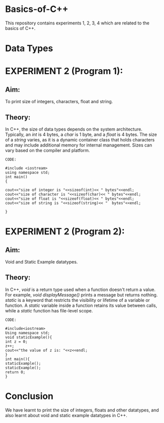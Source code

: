 # Basics-of-C++
This repository contains experiments 1, 2, 3, 4 which are related to the basics of C++.

# Data Types
# EXPERIMENT 2 (Program 1):
## Aim: 
To print size of integers, characters, float and string.
## Theory: 
In C++, the size of data types depends on the system architecture. Typically, an *int* is 4 bytes, a *char* is 1 byte, and a *float* is 4 bytes. The size of a *string* varies, as it is a dynamic container class that holds characters and may include additional memory for internal management. Sizes can vary based on the compiler and platform.

~~~
CODE:

#include <iostream>
using namespace std;
int main()
{ 
 
cout<<"size of integer is "<<sizeof(int)<< " bytes"<<endl;
cout<<"size of character is "<<sizeof(char)<< " bytes"<<endl;
cout<<"size of float is "<<sizeof(float)<< " bytes"<<endl;
cout<<"size of string is "<<sizeof(string)<< "  bytes"<<endl;

}
~~~

# EXPERIMENT 2 (Program 2): 
## Aim:
Void and Static Example datatypes.
## Theory:
In C++, *void* is a return type used when a function doesn't return a value. For example, *void displayMessage()* prints a message but returns nothing. *static* is a keyword that restricts the visibility or lifetime of a variable or function. A *static* variable inside a function retains its value between calls, while a *static* function has file-level scope.

~~~
CODE:

#include<iostream>
Using namespace std;
void staticExample(){
int z = 0;
z++;
cout<<"the value of z is: "<<z<<endl;
}
int main(){
staticExample();
staticExample();
return 0;
}
~~~

# Conclusion
We have learnt to print the size of integers, floats and other datatypes, and also learnt about void and static example datatypes in C++.
